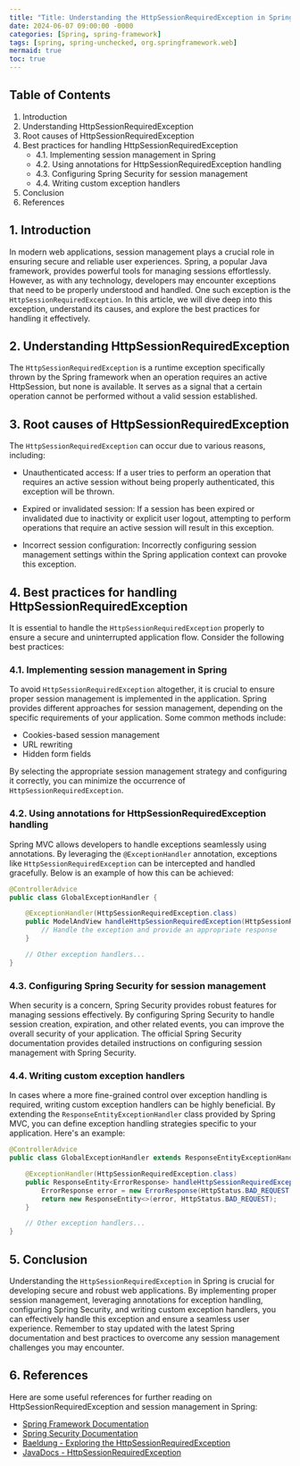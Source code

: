 ```yaml
---
title: "Title: Understanding the HttpSessionRequiredException in Spring: Best Practices for Secure Session Management"
date: 2024-06-07 09:00:00 -0000
categories: [Spring, spring-framework]
tags: [spring, spring-unchecked, org.springframework.web]
mermaid: true
toc: true
---
```



## Table of Contents
1. Introduction
2. Understanding HttpSessionRequiredException
3. Root causes of HttpSessionRequiredException
4. Best practices for handling HttpSessionRequiredException
    - 4.1. Implementing session management in Spring
    - 4.2. Using annotations for HttpSessionRequiredException handling
    - 4.3. Configuring Spring Security for session management
    - 4.4. Writing custom exception handlers
5. Conclusion
6. References

## 1. Introduction
In modern web applications, session management plays a crucial role in ensuring secure and reliable user experiences. Spring, a popular Java framework, provides powerful tools for managing sessions effortlessly. However, as with any technology, developers may encounter exceptions that need to be properly understood and handled. One such exception is the `HttpSessionRequiredException`. In this article, we will dive deep into this exception, understand its causes, and explore the best practices for handling it effectively.

## 2. Understanding HttpSessionRequiredException
The `HttpSessionRequiredException` is a runtime exception specifically thrown by the Spring framework when an operation requires an active HttpSession, but none is available. It serves as a signal that a certain operation cannot be performed without a valid session established.

## 3. Root causes of HttpSessionRequiredException
The `HttpSessionRequiredException` can occur due to various reasons, including:

- Unauthenticated access: If a user tries to perform an operation that requires an active session without being properly authenticated, this exception will be thrown.

- Expired or invalidated session: If a session has been expired or invalidated due to inactivity or explicit user logout, attempting to perform operations that require an active session will result in this exception.

- Incorrect session configuration: Incorrectly configuring session management settings within the Spring application context can provoke this exception.

## 4. Best practices for handling HttpSessionRequiredException
It is essential to handle the `HttpSessionRequiredException` properly to ensure a secure and uninterrupted application flow. Consider the following best practices:

### 4.1. Implementing session management in Spring
To avoid `HttpSessionRequiredException` altogether, it is crucial to ensure proper session management is implemented in the application. Spring provides different approaches for session management, depending on the specific requirements of your application. Some common methods include:

- Cookies-based session management
- URL rewriting
- Hidden form fields

By selecting the appropriate session management strategy and configuring it correctly, you can minimize the occurrence of `HttpSessionRequiredException`.

### 4.2. Using annotations for HttpSessionRequiredException handling
Spring MVC allows developers to handle exceptions seamlessly using annotations. By leveraging the `@ExceptionHandler` annotation, exceptions like `HttpSessionRequiredException` can be intercepted and handled gracefully. Below is an example of how this can be achieved:

```java
@ControllerAdvice
public class GlobalExceptionHandler {

    @ExceptionHandler(HttpSessionRequiredException.class)
    public ModelAndView handleHttpSessionRequiredException(HttpSessionRequiredException ex) {
        // Handle the exception and provide an appropriate response
    }

    // Other exception handlers...
}
```

### 4.3. Configuring Spring Security for session management
When security is a concern, Spring Security provides robust features for managing sessions effectively. By configuring Spring Security to handle session creation, expiration, and other related events, you can improve the overall security of your application. The official Spring Security documentation provides detailed instructions on configuring session management with Spring Security.

### 4.4. Writing custom exception handlers
In cases where a more fine-grained control over exception handling is required, writing custom exception handlers can be highly beneficial. By extending the `ResponseEntityExceptionHandler` class provided by Spring MVC, you can define exception handling strategies specific to your application. Here's an example:

```java
@ControllerAdvice
public class GlobalExceptionHandler extends ResponseEntityExceptionHandler {

    @ExceptionHandler(HttpSessionRequiredException.class)
    public ResponseEntity<ErrorResponse> handleHttpSessionRequiredException(HttpSessionRequiredException ex) {
        ErrorResponse error = new ErrorResponse(HttpStatus.BAD_REQUEST, ex.getMessage());
        return new ResponseEntity<>(error, HttpStatus.BAD_REQUEST);
    }

    // Other exception handlers...
}
```

## 5. Conclusion
Understanding the `HttpSessionRequiredException` in Spring is crucial for developing secure and robust web applications. By implementing proper session management, leveraging annotations for exception handling, configuring Spring Security, and writing custom exception handlers, you can effectively handle this exception and ensure a seamless user experience. Remember to stay updated with the latest Spring documentation and best practices to overcome any session management challenges you may encounter.

## 6. References
Here are some useful references for further reading on HttpSessionRequiredException and session management in Spring:

- [Spring Framework Documentation](https://docs.spring.io/spring-framework/docs/current/reference/html/web.html#mvc-ann-exceptionhandler)
- [Spring Security Documentation](https://docs.spring.io/spring-security/site/docs/current/reference/html5/#session-mgmt)
- [Baeldung - Exploring the HttpSessionRequiredException](https://www.baeldung.com/spring-http-session-required-exception)
- [JavaDocs - HttpSessionRequiredException](https://docs.spring.io/spring-framework/docs/current/javadoc-api/org/springframework/web/HttpSessionRequiredException.html)